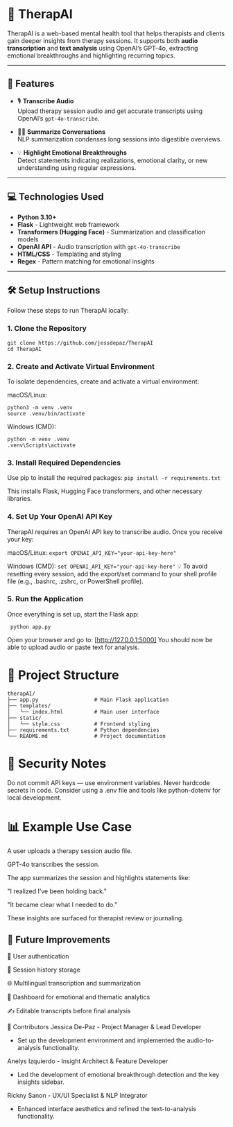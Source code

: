 # :brain: TherapAI

TherapAI is a web-based mental health tool that helps therapists and clients gain deeper insights from therapy sessions. It supports both **audio transcription** and **text analysis** using OpenAI’s GPT-4o, extracting emotional breakthroughs and highlighting recurring topics.

---

## :rocket: Features

- :studio_microphone: **Transcribe Audio**  
  Upload therapy session audio and get accurate transcripts using OpenAI’s `gpt-4o-transcribe`.

- :memo::pencil: **Summarize Conversations**  
  NLP summarization condenses long sessions into digestible overviews.

- :bulb: **Highlight Emotional Breakthroughs**  
  Detect statements indicating realizations, emotional clarity, or new understanding using regular expressions.

---

## :computer: Technologies Used

- **Python 3.10+**
- **Flask** - Lightweight web framework
- **Transformers (Hugging Face)** - Summarization and classification models
- **OpenAI API** - Audio transcription with `gpt-4o-transcribe`
- **HTML/CSS** - Templating and styling
- **Regex** - Pattern matching for emotional insights

---

## 🛠 Setup Instructions

Follow these steps to run TherapAI locally:

### 1. Clone the Repository
```
git clone https://github.com/jessdepaz/TherapAI
cd TherapAI
```

### 2. Create and Activate Virtual Environment
To isolate dependencies, create and activate a virtual environment:

macOS/Linux:
```
python3 -m venv .venv
source .venv/bin/activate
```

Windows (CMD):
```
python -m venv .venv
.venv\Scripts\activate
```

### 3. Install Required Dependencies
Use pip to install the required packages:
```pip install -r requirements.txt```

This installs Flask, Hugging Face transformers, and other necessary libraries.

### 4. Set Up Your OpenAI API Key
TherapAI requires an OpenAI API key to transcribe audio. Once you receive your key:

macOS/Linux:
```export OPENAI_API_KEY="your-api-key-here"```

Windows (CMD):
```set OPENAI_API_KEY="your-api-key-here"```
💡 To avoid resetting every session, add the export/set command to your shell profile file (e.g., .bashrc, .zshrc, or PowerShell profile).

### 5. Run the Application
Once everything is set up, start the Flask app:

``` python app.py```

Open your browser and go to: [http://127.0.0.1:5000]
You should now be able to upload audio or paste text for analysis.

# :open_file_folder: Project Structure

```
therapAI/ 
├── app.py                  # Main Flask application 
├── templates/ 
│   └── index.html          # Main user interface 
├── static/ 
│   └── style.css           # Frontend styling 
├── requirements.txt        # Python dependencies 
└── README.md               # Project documentation 
```

# :closed_lock_with_key: Security Notes
Do not commit API keys — use environment variables. Never hardcode secrets in code.
Consider using a .env file and tools like python-dotenv for local development.

# :bar_chart: Example Use Case
A user uploads a therapy session audio file.

GPT-4o transcribes the session.

The app summarizes the session and highlights statements like:

"I realized I’ve been holding back."

"It became clear what I needed to do."

These insights are surfaced for therapist review or journaling.

## :pushpin: Future Improvements
:closed_lock_with_key: User authentication

:floppy_disk: Session history storage

:globe_with_meridians: Multilingual transcription and summarization

:brain: Dashboard for emotional and thematic analytics

:writing_hand: Editable transcripts before final analysis

:busts_in_silhouette: Contributors
Jessica De-Paz - Project Manager & Lead Developer
 - Set up the development environment and implemented the audio-to-analysis functionality.

Anelys Izquierdo - Insight Architect & Feature Developer
 - Led the development of emotional breakthrough detection and the key insights sidebar.

Rickny Sanon - UX/UI Specialist & NLP Integrator
 - Enhanced interface aesthetics and refined the text-to-analysis functionality.


